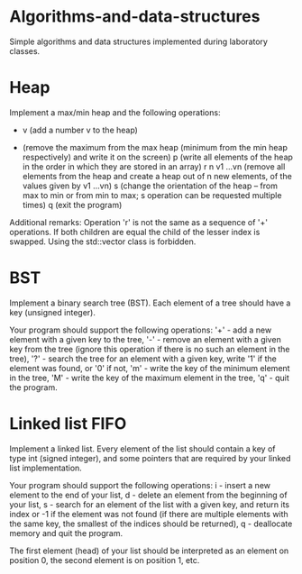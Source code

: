 # Algorithms-and-data-structures
Simple algorithms and data structures implemented during laboratory classes.

# Heap
Implement a max/min heap and the following operations:
+ v (add a number v to the heap)
- (remove the maximum from the max heap (minimum from the min heap respectively) and write it on the screen)
p (write all elements of the heap in the order in which they are stored in an array)
r n v1 ...vn (remove all elements from the heap and create a heap out of n new elements, of the values given by v1 ...vn)
s (change the orientation of the heap – from max to min or from min to max; s operation can be requested multiple times)
q (exit the program)

Additional remarks:
Operation 'r' is not the same as a sequence of '+' operations.
If both children are equal the child of the lesser index is swapped.
Using the std::vector class is forbidden.

# BST
Implement a binary search tree (BST). Each element of a tree should have a key (unsigned integer).

Your program should support the following operations:
'+' - add a new element with a given key to the tree,
'-' - remove an element with a given key from the tree (ignore this operation if there is no such an element in the tree),
'?' - search the tree for an element with a given key, write '1' if the element was found, or '0' if not,
'm' - write the key of the minimum element in the tree,
'M' - write the key of the maximum element in the tree,
'q' - quit the program.

# Linked list FIFO
Implement a linked list. Every element of the list should contain a key of type int (signed integer), and some pointers that are required by your linked list implementation.

Your program should support the following operations:
i - insert a new element to the end of your list,
d - delete an element from the beginning of your list,
s - search for an element of the list with a given key, and return its index or -1 if the element was not found (if there are multiple elements with the same key, the smallest of the indices should be returned),
q - deallocate memory and quit the program.

The first element (head) of your list should be interpreted as an element on position 0, the second element is on position 1, etc.
